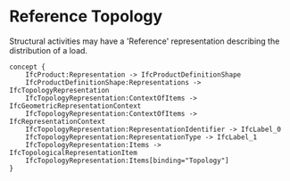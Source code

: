 Reference Topology
==================

Structural activities may have a 'Reference' representation describing the distribution of a load.

```
concept {
    IfcProduct:Representation -> IfcProductDefinitionShape
    IfcProductDefinitionShape:Representations -> IfcTopologyRepresentation
    IfcTopologyRepresentation:ContextOfItems -> IfcGeometricRepresentationContext
    IfcTopologyRepresentation:ContextOfItems -> IfcRepresentationContext
    IfcTopologyRepresentation:RepresentationIdentifier -> IfcLabel_0
    IfcTopologyRepresentation:RepresentationType -> IfcLabel_1
    IfcTopologyRepresentation:Items -> IfcTopologicalRepresentationItem
    IfcTopologyRepresentation:Items[binding="Topology"]
}
```
